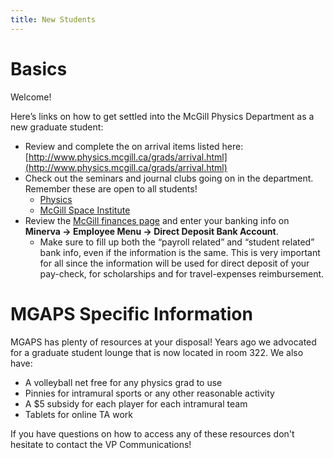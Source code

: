 ```yaml
---
title: New Students
---
```


# Basics

Welcome!

Here’s links on how to get settled into the McGill Physics Department as a new graduate student:

* Review and complete the on arrival items listed here: [http://www.physics.mcgill.ca/grads/arrival.html](http://www.physics.mcgill.ca/grads/arrival.html)
* Check out the seminars and journal clubs going on in the department. Remember these are open to all students!
    * [Physics](http://www.physics.mcgill.ca/seminars/)
    * [McGill Space Institute](https://msi.mcgill.ca/index.php?page=discussion-groups)
* Review the [McGill finances page](http://www.physics.mcgill.ca/grads/finance.html) and enter your banking info on **Minerva → Employee Menu → Direct Deposit Bank Account**. 
    * Make sure to fill up both the “payroll related” and “student related” bank info, even if the information is the same. This is very important for all since the information will be used for direct deposit of your pay-check, for scholarships and for travel-expenses reimbursement.

# MGAPS Specific Information

MGAPS has plenty of resources at your disposal! Years ago we advocated for a graduate student lounge that is now located in room 322. We also have:
* A volleyball net free for any physics grad to use
* Pinnies for intramural sports or any other reasonable activity
* A $5 subsidy for each player for each intramural team
* Tablets for online TA work

If you have questions on how to access any of these resources don't hesitate to contact the VP Communications!
